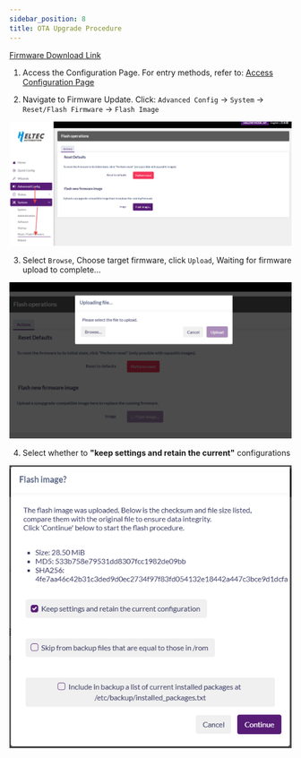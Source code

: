 ```yaml
---
sidebar_position: 8
title: OTA Upgrade Procedure
---
```





[Firmware Download Link](https://resource.heltec.cn/download/HT-HD01/firmware)

1. Access the Configuration Page. For entry methods, refer to: [Access Configuration Page](/docs/devices/wifi-halow/ht-hd01/access_configuration_page)

2. Navigate to Firmware Update. Click: `Advanced Config` → `System` → `Reset/Flash Firmware` → `Flash Image`

![](img/22.png)

3. Select `Browse`, Choose target firmware, click `Upload`, Waiting for firmware upload to complete...

![](img/23.jpg)

4. Select whether to **"keep settings and retain the current"** configurations

![](img/24.jpg)